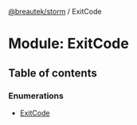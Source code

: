 [@breautek/storm](../README.md) / ExitCode

# Module: ExitCode

## Table of contents

### Enumerations

- [ExitCode](../enums/exitcode.exitcode-1.md)
